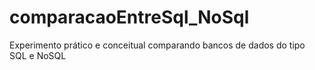 # comparacaoEntreSql_NoSql
Experimento prático e conceitual comparando bancos de dados do tipo SQL e NoSQL

